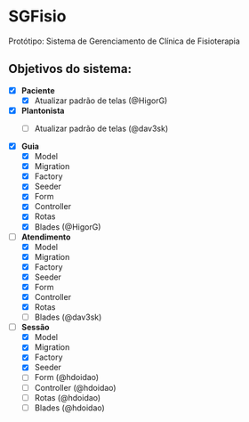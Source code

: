 # SGFisio
Protótipo: Sistema de Gerenciamento de Clínica de Fisioterapia

## Objetivos do sistema:
- [x] **Paciente**
    - [X] Atualizar padrão de telas (@HigorG)

- [x] **Plantonista**
    - [ ] Atualizar padrão de telas (@dav3sk)


- [X] **Guia**
    - [x] Model
    - [x] Migration
    - [x] Factory
    - [x] Seeder
    - [x] Form
    - [x] Controller
    - [x] Rotas
    - [X] Blades        (@HigorG)

- [ ] **Atendimento**
    - [x] Model
    - [x] Migration
    - [x] Factory
    - [x] Seeder
    - [x] Form
    - [x] Controller
    - [x] Rotas
    - [ ] Blades        (@dav3sk)

- [ ] **Sessão**
    - [x] Model
    - [x] Migration
    - [x] Factory
    - [x] Seeder
    - [ ] Form          (@hdoidao)
    - [ ] Controller    (@hdoidao)
    - [ ] Rotas         (@hdoidao)
    - [ ] Blades        (@hdoidao)
